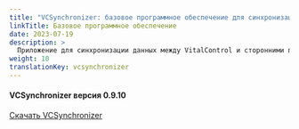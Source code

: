 ```yaml
---
title: "VCSynchronizer: базовое программное обеспечение для синхронизации данных"
linkTitle: Базовое программное обеспечение
date: 2023-07-19
description: >
  Приложение для синхронизации данных между VitalControl и сторонними приложениями.
weight: 10
translationKey: vcsynchronizer
---
```

#### VCSynchronizer версия 0.9.10

<a href="/download/SetupVitalControlSynchronizer.exe" role="button" class="btn btn-primary btn-lg">Скачать VCSynchronizer</a>

